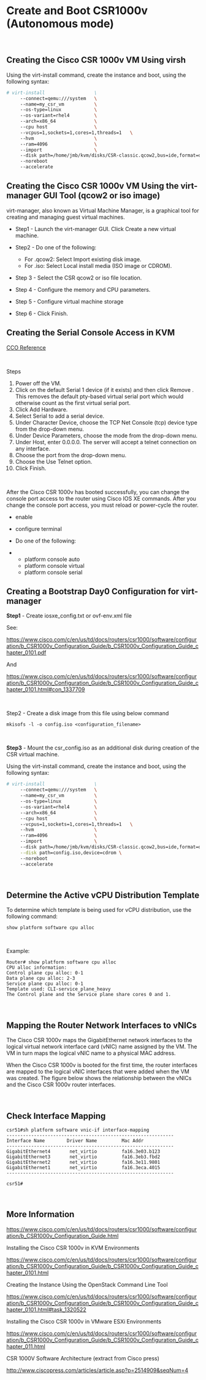 # Create and Boot CSR1000v (Autonomous mode)

<br>

## Creating the Cisco CSR 1000v VM Using virsh

Using the virt-install command, create the instance and boot, using the following syntax:

```bash
# virt-install                  \
     --connect=qemu:///system   \
     --name=my_csr_vm           \
     --os-type=linux            \
     --os-variant=rhel4         \
     --arch=x86_64              \
     --cpu host                 \
     --vcpus=1,sockets=1,cores=1,threads=1   \
     --hvm                      \
     --ram=4096                 \
     --import                   \
     --disk path=/home/jmb/kvm/disks/CSR-classic.qcow2,bus=ide,format=qcow2   \
     --noreboot
     --accelerate
```



## Creating the Cisco CSR 1000v VM Using the virt-manager GUI Tool (qcow2 or iso image)

virt-manager, also known as Virtual Machine Manager, is a graphical tool for creating and managing guest virtual machines.

- Step1 - Launch the virt-manager GUI. Click Create a new virtual machine.

- Step2 - Do one of the following: 
  - For .qcow2: Select Import existing disk image.
  - For .iso: Select Local install media (ISO image or CDROM).

- Step 3 - Select the CSR qcow2 or iso file location.

- Step 4 - Configure the memory and CPU parameters.

- Step 5 - Configure virtual machine storage

- Step 6 - Click Finish.



## Creating the Serial Console Access in KVM

[CCO Reference](https://www.cisco.com/c/en/us/td/docs/routers/csr1000/software/configuration/b_CSR1000v_Configuration_Guide/b_CSR1000v_Configuration_Guide_chapter_0111.html#con_1307796)

<br>

Steps

1. Power off the VM.
2. Click on the default Serial 1 device (if it exists) and then click Remove . This removes the default pty-based virtual serial port which would otherwise count as the first virtual serial port.
3. Click Add Hardware.
4. Select Serial to add a serial device.
5. Under Character Device, choose the TCP Net Console (tcp) device type from the drop-down menu.
6. Under Device Parameters, choose the mode from the drop-down menu.
7. Under Host, enter 0.0.0.0. The server will accept a telnet connection on any interface.
8. Choose the port from the drop-down menu.
9. Choose the Use Telnet option.
10. Click Finish.

<br>

After the Cisco CSR 1000v has booted successfully, you can change the console port access to the router using Cisco IOS XE commands. After you change the console port access, you must reload or power-cycle the router.

- enable

- configure terminal

- Do one of the following:

- - platform console auto
  - platform console virtual
  - platform console serial

 

## Creating a Bootstrap Day0 Configuration for virt-manager

**Step1** - Create iosxe_config.txt or ovf-env.xml file

See: 

https://www.cisco.com/c/en/us/td/docs/routers/csr1000/software/configuration/b_CSR1000v_Configuration_Guide/b_CSR1000v_Configuration_Guide_chapter_0101.pdf

And

https://www.cisco.com/c/en/us/td/docs/routers/csr1000/software/configuration/b_CSR1000v_Configuration_Guide/b_CSR1000v_Configuration_Guide_chapter_0101.html#con_1337709

<br>

Step2 - Create a disk image from this file using below command

```
mkisofs -l -o config.iso <configuration_filename>
```

<br>

**Step3** - Mount the csr_config.iso as an additional disk during creation of the CSR virtual machine.

Using the virt-install command, create the instance and boot, using the following syntax:

```bash
# virt-install                  \
     --connect=qemu:///system   \
     --name=my_csr_vm           \
     --os-type=linux            \
     --os-variant=rhel4         \
     --arch=x86_64              \
     --cpu host                 \
     --vcpus=1,sockets=1,cores=1,threads=1   \
     --hvm                      \
     --ram=4096                 \
     --import                   \
     --disk path=/home/jmb/kvm/disks/CSR-classic.qcow2,bus=ide,format=qcow2   \
     --disk path=config.iso,device=cdrom \
     --noreboot
     --accelerate
```

<br>

## Determine the Active vCPU Distribution Template

To determine which template is being used for vCPU distribution, use the following command:

```
show platform software cpu alloc
```

<br>

Example:

```
Router# show platform software cpu alloc
CPU alloc information:
Control plane cpu alloc: 0-1
Data plane cpu alloc: 2-3
Service plane cpu alloc: 0-1
Template used: CLI-service_plane_heavy
The Control plane and the Service plane share cores 0 and 1.
```

<br>

## Mapping the Router Network Interfaces to vNICs

The Cisco CSR 1000v maps the GigabitEthernet network interfaces to the logical virtual network interface card (vNIC) name assigned by the VM. The VM in turn maps the logical vNIC name to a physical MAC address.

When the Cisco CSR 1000v is booted for the first time, the router interfaces are mapped to the logical vNIC interfaces that were added when the VM was created. The figure below shows the relationship between the vNICs and the Cisco CSR 1000v router interfaces.

<br>

## Check Interface Mapping

```
csr51#sh platform software vnic-if interface-mapping
-------------------------------------------------------------
Interface Name        Driver Name         Mac Addr
-------------------------------------------------------------
GigabitEthernet4       net_virtio         fa16.3e03.b123
GigabitEthernet3       net_virtio         fa16.3eb3.fbd2
GigabitEthernet2       net_virtio         fa16.3e11.9801
GigabitEthernet1       net_virtio         fa16.3eca.4015
-------------------------------------------------------------

csr51#
```

<br>

## More Information

https://www.cisco.com/c/en/us/td/docs/routers/csr1000/software/configuration/b_CSR1000v_Configuration_Guide.html



Installing the Cisco CSR 1000v in KVM Environments

https://www.cisco.com/c/en/us/td/docs/routers/csr1000/software/configuration/b_CSR1000v_Configuration_Guide/b_CSR1000v_Configuration_Guide_chapter_0101.html



Creating the Instance Using the OpenStack Command Line Tool

https://www.cisco.com/c/en/us/td/docs/routers/csr1000/software/configuration/b_CSR1000v_Configuration_Guide/b_CSR1000v_Configuration_Guide_chapter_0101.html#task_1320522



Installing the Cisco CSR 1000v in VMware ESXi Environments

https://www.cisco.com/c/en/us/td/docs/routers/csr1000/software/configuration/b_CSR1000v_Configuration_Guide/b_CSR1000v_Configuration_Guide_chapter_011.html



CSR 1000V Software Architecture (extract from Cisco press)

http://www.ciscopress.com/articles/article.asp?p=2514909&seqNum=4